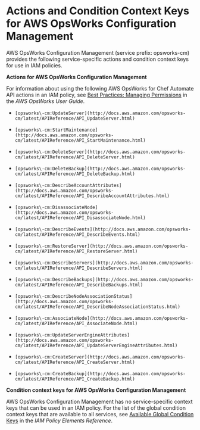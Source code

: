 # Actions and Condition Context Keys for AWS OpsWorks Configuration Management<a name="list_opsworks-cm"></a>

AWS OpsWorks Configuration Management \(service prefix: opsworks\-cm\) provides the following service\-specific actions and condition context keys for use in IAM policies\.

**Actions for AWS OpsWorks Configuration Management**

For information about using the following AWS OpsWorks for Chef Automate API actions in an IAM policy, see [Best Practices: Managing Permissions](http://docs.aws.amazon.com/opsworks/latest/userguide/best-practices-permissions.html) in the *AWS OpsWorks User Guide*\.

+ `[opsworks\-cm:UpdateServer](http://docs.aws.amazon.com/opsworks-cm/latest/APIReference/API_UpdateServer.html)`

+ `[opsworks\-cm:StartMaintenance](http://docs.aws.amazon.com/opsworks-cm/latest/APIReference/API_StartMaintenance.html)`

+ `[opsworks\-cm:DeleteServer](http://docs.aws.amazon.com/opsworks-cm/latest/APIReference/API_DeleteServer.html)`

+ `[opsworks\-cm:DeleteBackup](http://docs.aws.amazon.com/opsworks-cm/latest/APIReference/API_DeleteBackup.html)`

+ `[opsworks\-cm:DescribeAccountAttributes](http://docs.aws.amazon.com/opsworks-cm/latest/APIReference/API_DescribeAccountAttributes.html)`

+ `[opsworks\-cm:DisassociateNode](http://docs.aws.amazon.com/opsworks-cm/latest/APIReference/API_DisassociateNode.html)`

+ `[opsworks\-cm:DescribeEvents](http://docs.aws.amazon.com/opsworks-cm/latest/APIReference/API_DescribeEvents.html)`

+ `[opsworks\-cm:RestoreServer](http://docs.aws.amazon.com/opsworks-cm/latest/APIReference/API_RestoreServer.html)`

+ `[opsworks\-cm:DescribeServers](http://docs.aws.amazon.com/opsworks-cm/latest/APIReference/API_DescribeServers.html)`

+ `[opsworks\-cm:DescribeBackups](http://docs.aws.amazon.com/opsworks-cm/latest/APIReference/API_DescribeBackups.html)`

+ `[opsworks\-cm:DescribeNodeAssociationStatus](http://docs.aws.amazon.com/opsworks-cm/latest/APIReference/API_DescribeNodeAssociationStatus.html)`

+ `[opsworks\-cm:AssociateNode](http://docs.aws.amazon.com/opsworks-cm/latest/APIReference/API_AssociateNode.html)`

+ `[opsworks\-cm:UpdateServerEngineAttributes](http://docs.aws.amazon.com/opsworks-cm/latest/APIReference/API_UpdateServerEngineAttributes.html)`

+ `[opsworks\-cm:CreateServer](http://docs.aws.amazon.com/opsworks-cm/latest/APIReference/API_CreateServer.html)`

+ `[opsworks\-cm:CreateBackup](http://docs.aws.amazon.com/opsworks-cm/latest/APIReference/API_CreateBackup.html)`

**Condition context keys for AWS OpsWorks Configuration Management**

AWS OpsWorks Configuration Management has no service\-specific context keys that can be used in an IAM policy\. For the list of the global condition context keys that are available to all services, see [Available Global Condition Keys](reference_policies_condition-keys.md#AvailableKeys) in the *IAM Policy Elements Reference*\.